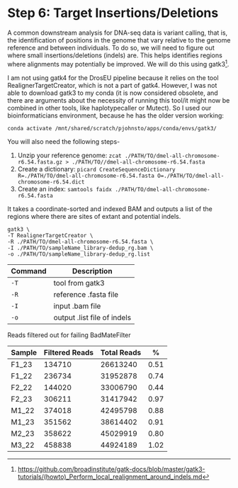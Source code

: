 # Step 6: Target Insertions/Deletions

A common downstream analysis for DNA-seq data is variant calling, that is, the identification of positions in the genome that vary relative to the genome reference and between individuals. To do so, we will need to figure out where small insertions/deletions (indels) are. This helps identifies regions where alignments may potentially be improved. We will do this using gatk3[^1].

I am not using gatk4 for the DrosEU pipeline because it relies on the tool RealignerTargetCreator, which is not a part of gatk4. However, I was not able to download gatk3 to my conda (it is now considered obsolete, and there are arguments about the necessity of running this tool/it might now be combined in other tools, like haplotypecaller or Mutect). So I used our bioinformaticians environment, because he has the older version working:

`conda activate /mnt/shared/scratch/pjohnsto/apps/conda/envs/gatk3/`

You will also need the following steps-
1. Unzip your reference genome: `zcat ./PATH/TO/dmel-all-chromosome-r6.54.fasta.gz > ./PATH/TO//dmel-all-chromosome-r6.54.fasta`
2. Create a dictionary: `picard CreateSequenceDictionary R=./PATH/TO/dmel-all-chromosome-r6.54.fasta O=./PATH/TO/dmel-all-chromosome-r6.54.dict`
3. Create an index: `samtools faidx ./PATH/TO/dmel-all-chromosome-r6.54.fasta`

It takes a coordinate-sorted and indexed BAM and outputs a list of the regions where there are sites of extant and potential indels.

```
gatk3 \
-T RealignerTargetCreator \
-R ./PATH/TO/dmel-all-chromosome-r6.54.fasta \
-I ./PATH/TO/sampleName_library-dedup_rg.bam \
-o ./PATH/TO/sampleName_library-dedup_rg.list
```

| Command      | Description |
| ----------- | ----------- |
| `-T` | tool from gatk3 |
| `-R` | reference .fasta file |
| `-I` | input .bam file |
| `-o` | output .list file of indels |


Reads filtered out for failing BadMateFilter

| Sample | Filtered Reads | Total Reads | % | 
|-----|------|------|-----|
| F1_23 | 134710 | 26613240 | 0.51 |
| F1_22 | 236734 | 31952878 | 0.74 |
| F2_22 | 144020 | 33006790 | 0.44 |
| F2_23 | 306211 | 31417942 | 0.97 |
| M1_22 | 374018 | 42495798 | 0.88 |
| M1_23 | 351562 | 38614402 | 0.91 |
| M2_23 | 358622 | 45029919 | 0.80 |
| M3_22 | 458838 | 44924189 | 1.02 |

[^1]: <https://github.com/broadinstitute/gatk-docs/blob/master/gatk3-tutorials/(howto)_Perform_local_realignment_around_indels.md>

